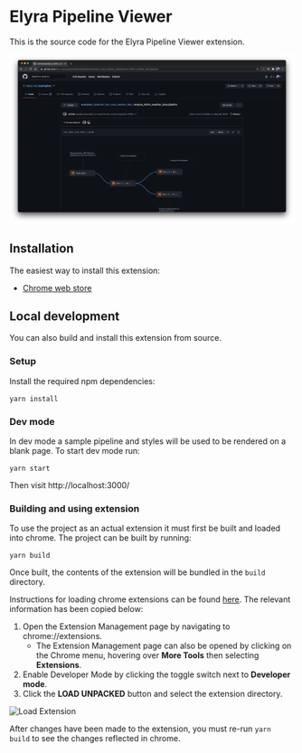 # Elyra Pipeline Viewer

This is the source code for the Elyra Pipeline Viewer extension.

![](screenshots/demo.png)

## Installation

The easiest way to install this extension:
* [Chrome web store](https://chrome.google.com/webstore/detail/elyra-pipeline-viewer/blomglkicbbfkbmppeljdnnakajnpnop)

## Local development
You can also build and install this extension from source.

### Setup
Install the required npm dependencies:
```
yarn install
```

### Dev mode
In dev mode a sample pipeline and styles will be used to be rendered on a blank page. To start dev mode run:
```
yarn start
```

Then visit http://localhost:3000/

### Building and using extension
To use the project as an actual extension it must first be built and loaded into chrome. The project can be built by running:

```
yarn build
```

Once built, the contents of the extension will be bundled in the `build` directory.

Instructions for loading chrome extensions can be found [here](https://developer.chrome.com/docs/extensions/mv2/getstarted/). The relevant information has been copied below:

1. Open the Extension Management page by navigating to chrome://extensions.
   - The Extension Management page can also be opened by clicking on the Chrome menu, hovering over **More Tools** then selecting **Extensions**.
2. Enable Developer Mode by clicking the toggle switch next to **Developer mode**.
3. Click the **LOAD UNPACKED** button and select the extension directory.

![Load Extension](https://developer-chrome-com.imgix.net/image/BrQidfK9jaQyIHwdw91aVpkPiib2/iYdLKFsJ1KSVGLhbLRvS.png?auto=format&w=1600)

After changes have been made to the extension, you must re-run `yarn build` to see the changes reflected in chrome.
